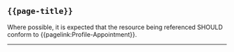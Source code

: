 ## <code>{{page-title}}</code>

Where possible, it is expected that the resource being referenced SHOULD conform to {{pagelink:Profile-Appointment}}.

---